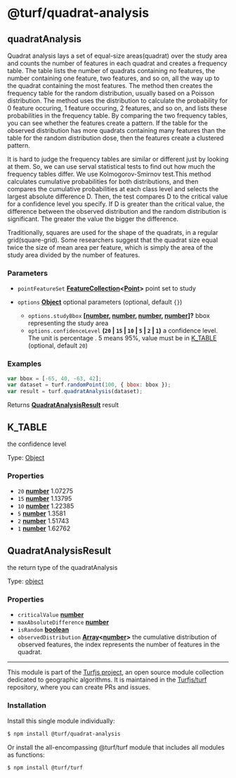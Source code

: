 # @turf/quadrat-analysis

<!-- Generated by documentation.js. Update this documentation by updating the source code. -->

## quadratAnalysis

Quadrat analysis lays a set of equal-size areas(quadrat) over the study area and counts
the number of features in each quadrat and creates a frequency table.
The table lists the number of quadrats containing no features,
the number containing one feature, two features, and so on,
all the way up to the quadrat containing the most features.
The method then creates the frequency table for the random distribution, usually based on a Poisson distribution.
The method uses the distribution to calculate the probability for 0 feature occuring,
1 feature occuring, 2 features, and so on,
and lists these probabilities in the frequency table.
By comparing the two frequency tables, you can see whether the features create a pattern.
If the table for the observed distribution has more quadrats containing many features than the
table for the random distribution dose, then the features create a clustered pattern.

It is hard to judge the frequency tables are similar or different just by looking at them.
So, we can use serval statistical tests to find out how much the frequency tables differ.
We use Kolmogorov-Smirnov test.This method calculates cumulative probabilities for both distributions,
and then compares the cumulative probabilities at each class level and selects the largest absolute difference D.
Then, the test compares D to the critical value for a confidence level you specify.
If D is greater than the critical value, the difference between  the observed distribution and
the random distribution is significant. The greater the value the bigger the difference.

Traditionally, squares are used for the shape of the quadrats, in a regular grid(square-grid).
Some researchers suggest that the quadrat size equal twice the size of mean area per feature,
which is simply the area of the study area divided by the number of features.

### Parameters

*   `pointFeatureSet` **[FeatureCollection][1]<[Point][2]>** point set to study
*   `options` **[Object][3]** optional parameters (optional, default `{}`)

    *   `options.studyBbox` **\[[number][4], [number][4], [number][4], [number][4]]?** bbox representing the study area
    *   `options.confidenceLevel` **(`20` | `15` | `10` | `5` | `2` | `1`)** a confidence level.
        The unit is percentage . 5 means 95%, value must be in [K\_TABLE][5] (optional, default `20`)

### Examples

```javascript
var bbox = [-65, 40, -63, 42];
var dataset = turf.randomPoint(100, { bbox: bbox });
var result = turf.quadratAnalysis(dataset);
```

Returns **[QuadratAnalysisResult][6]** result

## K\_TABLE

the confidence level

Type: [Object][3]

### Properties

*   `20` **[number][4]** 1.07275
*   `15` **[number][4]** 1.13795
*   `10` **[number][4]** 1.22385
*   `5` **[number][4]** 1.3581
*   `2` **[number][4]** 1.51743
*   `1` **[number][4]** 1.62762

## QuadratAnalysisResult

the return type of the quadratAnalysis

Type: [object][3]

### Properties

*   `criticalValue` **[number][4]**&#x20;
*   `maxAbsoluteDifference` **[number][4]**&#x20;
*   `isRandom` **[boolean][7]**&#x20;
*   `observedDistribution` **[Array][8]<[number][4]>** the cumulative distribution of observed features,
    the index represents the number of features in the quadrat.

[1]: https://tools.ietf.org/html/rfc7946#section-3.3

[2]: https://tools.ietf.org/html/rfc7946#section-3.1.2

[3]: https://developer.mozilla.org/docs/Web/JavaScript/Reference/Global_Objects/Object

[4]: https://developer.mozilla.org/docs/Web/JavaScript/Reference/Global_Objects/Number

[5]: #k_table

[6]: #quadratanalysisresult

[7]: https://developer.mozilla.org/docs/Web/JavaScript/Reference/Global_Objects/Boolean

[8]: https://developer.mozilla.org/docs/Web/JavaScript/Reference/Global_Objects/Array

<!-- This file is automatically generated. Please don't edit it directly. If you find an error, edit the source file of the module in question (likely index.js or index.ts), and re-run "yarn docs" from the root of the turf project. -->

---

This module is part of the [Turfjs project](https://turfjs.org/), an open source module collection dedicated to geographic algorithms. It is maintained in the [Turfjs/turf](https://github.com/Turfjs/turf) repository, where you can create PRs and issues.

### Installation

Install this single module individually:

```sh
$ npm install @turf/quadrat-analysis
```

Or install the all-encompassing @turf/turf module that includes all modules as functions:

```sh
$ npm install @turf/turf
```
